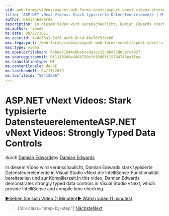 ```yaml
---
uid: web-forms/videos/aspnet-web-forms-vnext/aspnet-vnext-videos-strongly-typed-data-controls
title: 'ASP.NET vNext Videos: Stark typisierte Datensteuerelemente | Microsoft-Dokumentation'
author: DamianEdwards
description: In diesem Video wird veranschaulicht, Damian Edwards stark typisierte Datensteuerelemente in Visual Studio vNext die IntelliSense-Funktionalität bereitstellen und zur Kompilierzeit.
ms.author: riande
ms.date: 08/22/2011
ms.assetid: 4eda33a1-54f8-4cb6-8cc4-4be78f5fdc00
msc.legacyurl: /web-forms/videos/aspnet-web-forms-vnext/aspnet-vnext-videos-strongly-typed-data-controls
msc.type: video
ms.openlocfilehash: 6abea51944c6babceda1ec22c96d72d6cefc492f
ms.sourcegitcommit: 0f1119340e4464720cfd16d0ff15764746ea1fea
ms.translationtype: MT
ms.contentlocale: de-DE
ms.lasthandoff: 04/17/2019
ms.locfileid: "59412566"
---
```

# <a name="aspnet-vnext-videos-strongly-typed-data-controls"></a><span data-ttu-id="9e653-103">ASP.NET vNext Videos: Stark typisierte Datensteuerelemente</span><span class="sxs-lookup"><span data-stu-id="9e653-103">ASP.NET vNext Videos: Strongly Typed Data Controls</span></span>

<span data-ttu-id="9e653-104">durch [Damian Edwards](https://github.com/DamianEdwards)</span><span class="sxs-lookup"><span data-stu-id="9e653-104">by [Damian Edwards](https://github.com/DamianEdwards)</span></span>

<span data-ttu-id="9e653-105">In diesem Video wird veranschaulicht, Damian Edwards stark typisierte Datensteuerelemente in Visual Studio vNext die IntelliSense-Funktionalität bereitstellen und zur Kompilierzeit.</span><span class="sxs-lookup"><span data-stu-id="9e653-105">In this video, Damian Edwards demonstrates strongly typed data controls in Visual Studio vNext, which provide IntelliSense and compile time checking.</span></span>

[<span data-ttu-id="9e653-106">&#9654;Sehen Sie sich Video (1 Minuten)</span><span class="sxs-lookup"><span data-stu-id="9e653-106">&#9654; Watch video (1 minutes)</span></span>](https://channel9.msdn.com/Blogs/ASP-NET-Site-Videos/aspnet-vnext-videos-strongly-typed-data-controls)

> [!div class="step-by-step"]
> [<span data-ttu-id="9e653-107">Nächste</span><span class="sxs-lookup"><span data-stu-id="9e653-107">Next</span></span>](aspnet-vnext-videos-model-binding-part-1-selecting-data.md)
